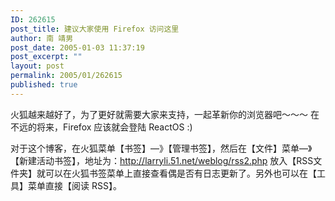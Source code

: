 ```yaml
---
ID: 262615
post_title: 建议大家使用 Firefox 访问这里
author: 南 靖男
post_date: 2005-01-03 11:37:19
post_excerpt: ""
layout: post
permalink: 2005/01/262615
published: true
---
```

火狐越来越好了，为了更好就需要大家来支持，一起革新你的浏览器吧～～～
在不远的将来，Firefox 应该就会登陆 ReactOS :)

对于这个博客，在火狐菜单【书签】—》【管理书签】，然后在【文件】菜单—》【新建活动书签】，地址为：http://larryli.51.net/weblog/rss2.php 放入【RSS文件夹】就可以在火狐书签菜单上直接查看偶是否有日志更新了。另外也可以在【工具】菜单直接【阅读 RSS】。